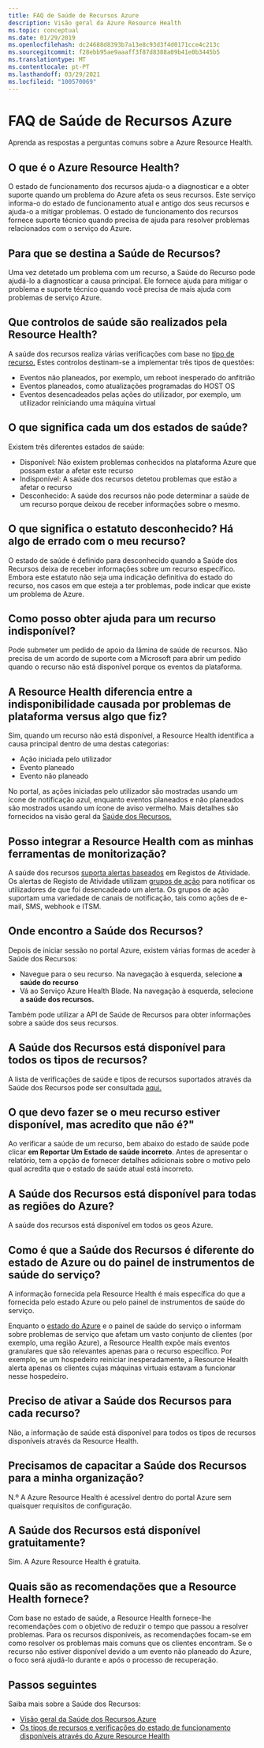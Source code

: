 ```yaml
---
title: FAQ de Saúde de Recursos Azure
description: Visão geral da Azure Resource Health
ms.topic: conceptual
ms.date: 01/29/2019
ms.openlocfilehash: dc24688d8393b7a13e8c93d3f4d0171cce4c213c
ms.sourcegitcommit: f28ebb95ae9aaaff3f87d8388a09b41e0b3445b5
ms.translationtype: MT
ms.contentlocale: pt-PT
ms.lasthandoff: 03/29/2021
ms.locfileid: "100570069"
---
```

# <a name="azure-resource-health-faq"></a>FAQ de Saúde de Recursos Azure
Aprenda as respostas a perguntas comuns sobre a Azure Resource Health.

## <a name="what-is-azure-resource-health"></a>O que é o Azure Resource Health?
O estado de funcionamento dos recursos ajuda-o a diagnosticar e a obter suporte quando um problema do Azure afeta os seus recursos. Este serviço informa-o do estado de funcionamento atual e antigo dos seus recursos e ajuda-o a mitigar problemas. O estado de funcionamento dos recursos fornece suporte técnico quando precisa de ajuda para resolver problemas relacionados com o serviço do Azure.  

## <a name="what-is-the-resource-health-intended-for"></a>Para que se destina a Saúde de Recursos?
Uma vez detetado um problema com um recurso, a Saúde do Recurso pode ajudá-lo a diagnosticar a causa principal. Ele fornece ajuda para mitigar o problema e suporte técnico quando você precisa de mais ajuda com problemas de serviço Azure.

## <a name="what-health-checks-are-performed-by-resource-health"></a>Que controlos de saúde são realizados pela Resource Health?
A saúde dos recursos realiza várias verificações com base no [tipo de recurso.](resource-health-checks-resource-types.md) Estes controlos destinam-se a implementar três tipos de questões: 
- Eventos não planeados, por exemplo, um reboot inesperado do anfitrião
- Eventos planeados, como atualizações programadas do HOST OS
- Eventos desencadeados pelas ações do utilizador, por exemplo, um utilizador reiniciando uma máquina virtual

## <a name="what-does-each-of-the-health-status-mean"></a>O que significa cada um dos estados de saúde?
Existem três diferentes estados de saúde:
- Disponível: Não existem problemas conhecidos na plataforma Azure que possam estar a afetar este recurso
- Indisponível: A saúde dos recursos detetou problemas que estão a afetar o recurso
- Desconhecido: A saúde dos recursos não pode determinar a saúde de um recurso porque deixou de receber informações sobre o mesmo. 

## <a name="what-does-the-unknown-status-mean-is-something-wrong-with-my-resource"></a>O que significa o estatuto desconhecido? Há algo de errado com o meu recurso?
O estado de saúde é definido para desconhecido quando a Saúde dos Recursos deixa de receber informações sobre um recurso específico. Embora este estatuto não seja uma indicação definitiva do estado do recurso, nos casos em que esteja a ter problemas, pode indicar que existe um problema de Azure.

## <a name="how-can-i-get-help-for-a-resource-that-is-unavailable"></a>Como posso obter ajuda para um recurso indisponível?
Pode submeter um pedido de apoio da lâmina de saúde de recursos. Não precisa de um acordo de suporte com a Microsoft para abrir um pedido quando o recurso não está disponível porque os eventos da plataforma.

## <a name="does-resource-health-differentiate-between-unavailability-caused-by-platform-problems-versus-something-i-did"></a>A Resource Health diferencia entre a indisponibilidade causada por problemas de plataforma versus algo que fiz?
Sim, quando um recurso não está disponível, a Resource Health identifica a causa principal dentro de uma destas categorias: 
-   Ação iniciada pelo utilizador
-   Evento planeado 
-   Evento não planeado

No portal, as ações iniciadas pelo utilizador são mostradas usando um ícone de notificação azul, enquanto eventos planeados e não planeados são mostrados usando um ícone de aviso vermelho. Mais detalhes são fornecidos na visão geral da [Saúde dos Recursos.](Resource-health-overview.md)  

## <a name="can-i-integrate-resource-health-with-my-monitoring-tools"></a>Posso integrar a Resource Health com as minhas ferramentas de monitorização?
A saúde dos recursos [suporta alertas baseados](resource-health-alert-arm-template-guide.md) em Registos de Atividade. Os alertas de Registo de Atividade utilizam [grupos de ação](../azure-monitor/alerts/action-groups.md) para notificar os utilizadores de que foi desencadeado um alerta. Os grupos de ação suportam uma variedade de canais de notificação, tais como ações de e-mail, SMS, webhook e ITSM.

## <a name="where-do-i-find-resource-health"></a>Onde encontro a Saúde dos Recursos?
Depois de iniciar sessão no portal Azure, existem várias formas de aceder à Saúde dos Recursos:
- Navegue para o seu recurso. Na navegação à esquerda, selecione **a saúde do recurso**
- Vá ao Serviço Azure Health Blade.  Na navegação à esquerda, selecione **a saúde dos recursos.**

Também pode utilizar a API de Saúde de Recursos para obter informações sobre a saúde dos seus recursos.

## <a name="is-resource-health-available-for-all-resource-types"></a>A Saúde dos Recursos está disponível para todos os tipos de recursos?
A lista de verificações de saúde e tipos de recursos suportados através da Saúde dos Recursos pode ser consultada [aqui.](resource-health-checks-resource-types.md)

## <a name="what-should-i-do-if-my-resource-is-showing-available-but-i-believe-it-is-not"></a>O que devo fazer se o meu recurso estiver disponível, mas acredito que não é?"
Ao verificar a saúde de um recurso, bem abaixo do estado de saúde pode clicar **em Reportar Um Estado de saúde incorreto**. Antes de apresentar o relatório, tem a opção de fornecer detalhes adicionais sobre o motivo pelo qual acredita que o estado de saúde atual está incorreto.

## <a name="is-resource-health-available-for-all-azure-regions"></a>A Saúde dos Recursos está disponível para todas as regiões do Azure? 
A saúde dos recursos está disponível em todos os geos Azure.

## <a name="how-is-resource-health-different-from-azure-status-or-the-service-health-dashboard"></a>Como é que a Saúde dos Recursos é diferente do estado de Azure ou do painel de instrumentos de saúde do serviço?
A informação fornecida pela Resource Health é mais específica do que a fornecida pelo estado Azure ou pelo painel de instrumentos de saúde do serviço.

Enquanto o [estado do Azure](https://status.azure.com) e o painel de saúde do serviço o informam sobre problemas de serviço que afetam um vasto conjunto de clientes (por exemplo, uma região Azure), a Resource Health expõe mais eventos granulares que são relevantes apenas para o recurso específico. Por exemplo, se um hospedeiro reiniciar inesperadamente, a Resource Health alerta apenas os clientes cujas máquinas virtuais estavam a funcionar nesse hospedeiro.

## <a name="do-i-need-to-activate-resource-health-for-each-resource"></a>Preciso de ativar a Saúde dos Recursos para cada recurso?
Não, a informação de saúde está disponível para todos os tipos de recursos disponíveis através da Resource Health. 

## <a name="do-we-need-to-enable-resource-health-for-my-organization"></a>Precisamos de capacitar a Saúde dos Recursos para a minha organização?
N.º  A Azure Resource Health é acessível dentro do portal Azure sem quaisquer requisitos de configuração.

## <a name="is-resource-health-available-free-of-charge"></a>A Saúde dos Recursos está disponível gratuitamente?
Sim.  A Azure Resource Health é gratuita.

## <a name="what-are-the-recommendations-that-resource-health-provides"></a>Quais são as recomendações que a Resource Health fornece?
Com base no estado de saúde, a Resource Health fornece-lhe recomendações com o objetivo de reduzir o tempo que passou a resolver problemas. Para os recursos disponíveis, as recomendações focam-se em como resolver os problemas mais comuns que os clientes encontram. Se o recurso não estiver disponível devido a um evento não planeado do Azure, o foco será ajudá-lo durante e após o processo de recuperação. 

## <a name="next-steps"></a>Passos seguintes

Saiba mais sobre a Saúde dos Recursos:
-  [Visão geral da Saúde dos Recursos Azure](Resource-health-overview.md)
-  [Os tipos de recursos e verificações do estado de funcionamento disponíveis através do Azure Resource Health](resource-health-checks-resource-types.md)
